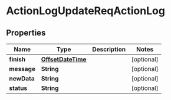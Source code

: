 # ActionLogUpdateReqActionLog

## Properties
Name | Type | Description | Notes
------------ | ------------- | ------------- | -------------
**finish** | [**OffsetDateTime**](OffsetDateTime.md) |  |  [optional]
**message** | **String** |  |  [optional]
**newData** | **String** |  |  [optional]
**status** | **String** |  |  [optional]
